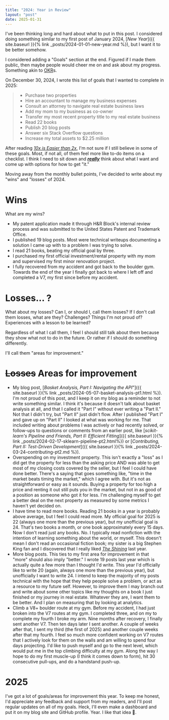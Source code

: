 ```yaml
---
title: "2024: Year in Review"
layout: "post"
date: 2025-01-31
---
```


I've been thinking long and hard about what to put in this post.
I considered doing something similar to my first post of January 2024,
[_New Year_]({{ site.baseurl }}{% link _posts/2024-01-01-new-year.md %}), but I want it to be better somehow.

I considered adding a "Goals" section at the end.
Figured if I made them public, then maybe people would cheer me on and ask about my progress.
Something akin to [OKR](https://www.whatmatters.com/faqs/okr-meaning-definition-example)s.

On December 30, 2024, I wrote this list of goals that I wanted to complete in 2025:
> - Purchase two properties
> - Hire an accountant to manage my business expenses
> - Consult an attorney to navigate real estate business laws
> - Add my mom to my business as co-owner
> - Transfer my most recent property title to my real estate business
> - Read 22 books
> - Publish 20 blog posts
> - Answer six Stack Overflow questions
> - Increase my total assets to $2.25 million

After reading [_10x is Easier than 2x_](https://10xeasierbook.com/),
I'm not sure if I still believe in some of these goals.
Most, if not all, of them feel more like to-do items on a checklist.
I think I need to sit down and _**<u>really</u>**_ think about what I want and come up with options for how to get "it."

Moving away from the monthly bullet points, I've decided to write about my "wins" and "losses" of 2024.

# Wins
What are my wins?
- My patent application made it through H&R Block's internal review process and was submitted to the United States Patent and Trademark Office.
- I published 19 blog posts. Most were technical writeups documenting a solution I came up with to a problem I was trying to solve.
- I read 21 books, beating my official goal by three.
- I purchased my first official investment/rental property with my mom and supervised my first minor renovation project.
- I fully recovered from my accident and got back to the boulder gym. Towards the end of the year I finally got back to where I left off and completed a V7, my first since before my accident.

# Losses... ?
What about my losses?
Can I, or should I, call them losses?
If I don't call them losses, what are they?
Challenges?
Things I'm not proud of?
Experiences with a lesson to be learned?

Regardless of what I call them, I feel I should still talk about them because they show what not to do in the future.
Or rather if I should do something differently.

I'll call them "areas for improvement."

# ~~Losses~~ Areas for improvement
- My blog post,
[_Basket Analysis, Part I:
  Navigating the API_"]({{ site.baseurl }}{% link _posts/2024-05-07-basket-analysis-pt1.html %}).
  I'm not proud of this post, and I keep it on my blog as a reminder to not write something similar.
  I think it's because it doesn't talk about basket analysis at all,
  and that I called it "Part I" without ever writing a "Part II."
  Not that I didn't try, but "Part II" just didn't flow.
  After I published "Part I" and gave up on "Part II" I looked at what was working for me.
  That included writing about problems I was actively or had recently solved, or follow-ups to questions or comments from an earlier post, like [_scikit-learn's Pipeline and Friends, Part II: Efficient Fitting_]({{ site.baseurl }}{% link _posts/2024-02-17-sklearn-pipeline-pt2.html%}) or [_Contributing, Part II: Test-Driven Development_]({{ site.baseurl }}{% link _posts/2024-03-24-contributing-pt2.md %}).
- Overspending on my investment property.
  This isn't exactly a "loss"
  as I did get the property for less than the asking price
  AND was able to get most of my closing costs covered by the seller,
  but I feel I could have done better.
  There's a saying that goes something like, "time in the market beats timing the market," which I agree with.
  But it's not as straightforward or easy as it sounds.
  Buying a property for too high a price and renting it out still puts you in the market,
  but not in as good of a position as someone who got it for less.
  I'm challenging myself to get a better deal on the next property as measured by some metrics I haven't yet decided on.
- I have time to read more books. 
  Reading 21 books in a year is probably above average, but I feel I could read more.
  My official goal for 2025 is 22 (always one more than the previous year),
  but my unofficial goal is 24. That's two books a month, or one book approximately every 15 days.
  Now I don't read just any books.
  No.
  I typically read nonfiction with the intention of learning something about the world, or myself.
  This doesn't mean I don't read an occasional fiction book;
  my sister is a big Stephen King fan
  and I discovered
  that I really liked [_The Shining_](https://www.goodreads.com/book/show/11588.The_Shining) last year.
- More blog posts.
  This ties to my first area for improvement in that "more" should also imply "better."
  I wrote 19 posts last year which is actually quite a few more than I thought I'd write.
  This year I'd officially like to write 20 (again, always one more than the previous year),
  but unofficially I want to write 24.
  I intend to keep the majority of my posts technical with the hope that they help people solve a problem,
  or act as a resource to my future self.
  However,
  to improve them I may branch out
  and write about some other topics like my thoughts on a book I just finished or my journey in real estate.
  Whatever they are, I want them to be better.
  And I plan on measuring that by looking at analytics.
- Climb a V8+ boulder route at my gym.
  Before my accident, I had just broken into the V7 routes at my gym.
  I completed three, and on my to complete my fourth I broke my arm.
  Nine months after recovery, I finally sent another V7.
  Then ten days later I sent another.
  A couple of weeks after that, I sent my third (the first of 2025) and another couple weeks after that my fourth.
  I feel
  so much more confident working on V7 routes that I actively look for them on the walls
  and am willing to spend four days projecting.
  I'd like to push myself and go to the next level, which would put me in the top climbing difficulty at my gym.
  Along the way I hope to do my first muscle-up (I think it comes down to form),
  hit 30 consecutive pull-ups, and do a handstand push-up.

# 2025
I've got a lot of goals/areas for improvement this year.
To keep me honest, I'd appreciate any feedback and support from my readers,
and I'll post regular updates on all of my goals.
Heck, I'll even make a dashboard and put it on my blog site and GitHub profile.
Year.
I like that idea 🙂.